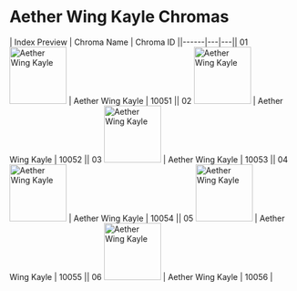 # Aether Wing Kayle Chromas

| Index  Preview | Chroma Name | Chroma ID ||------|---|---|| 01  <img src='https://raw.communitydragon.org/latest/plugins/rcp-be-lol-game-data/global/default/v1/champion-chroma-images/10/10051.png' alt='Aether Wing Kayle' width='100'> | Aether Wing Kayle | 10051 || 02  <img src='https://raw.communitydragon.org/latest/plugins/rcp-be-lol-game-data/global/default/v1/champion-chroma-images/10/10052.png' alt='Aether Wing Kayle' width='100'> | Aether Wing Kayle | 10052 || 03  <img src='https://raw.communitydragon.org/latest/plugins/rcp-be-lol-game-data/global/default/v1/champion-chroma-images/10/10053.png' alt='Aether Wing Kayle' width='100'> | Aether Wing Kayle | 10053 || 04  <img src='https://raw.communitydragon.org/latest/plugins/rcp-be-lol-game-data/global/default/v1/champion-chroma-images/10/10054.png' alt='Aether Wing Kayle' width='100'> | Aether Wing Kayle | 10054 || 05  <img src='https://raw.communitydragon.org/latest/plugins/rcp-be-lol-game-data/global/default/v1/champion-chroma-images/10/10055.png' alt='Aether Wing Kayle' width='100'> | Aether Wing Kayle | 10055 || 06  <img src='https://raw.communitydragon.org/latest/plugins/rcp-be-lol-game-data/global/default/v1/champion-chroma-images/10/10056.png' alt='Aether Wing Kayle' width='100'> | Aether Wing Kayle | 10056 |